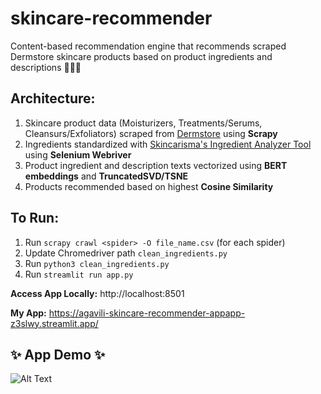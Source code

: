 # skincare-recommender
Content-based recommendation engine that recommends scraped Dermstore skincare products based on product ingredients and descriptions 🧖🏻‍♀️
     

## Architecture:
1) Skincare product data (Moisturizers, Treatments/Serums, Cleansurs/Exfoliators) scraped from [Dermstore](https://dermstore.com) using **Scrapy**
2) Ingredients standardized with [Skincarisma's Ingredient Analyzer Tool](https://skincarisma.com) using **Selenium Webriver**
3) Product ingredient and description texts vectorized using **BERT embeddings** and **TruncatedSVD/TSNE**
4) Products recommended based on highest **Cosine Similarity**


## To Run:
1) Run ```scrapy crawl <spider> -O file_name.csv``` (for each spider)
2) Update Chromedriver path ```clean_ingredients.py```
3) Run ```python3 clean_ingredients.py```
4) Run ```streamlit run app.py```

**Access App Locally:** http://localhost:8501 

**My App:** https://agavili-skincare-recommender-appapp-z3slwy.streamlit.app/

## ✨ App Demo ✨

![Alt Text](final_skincare.gif)

